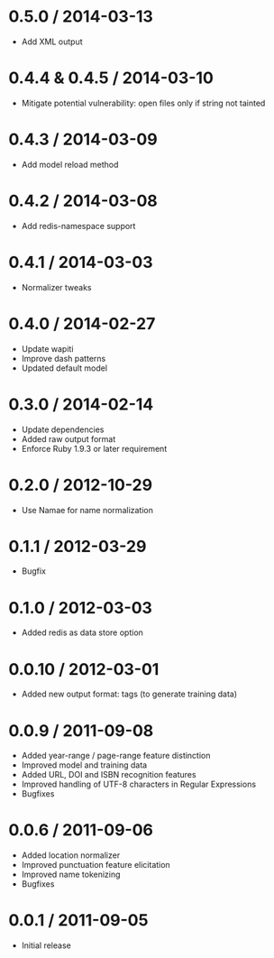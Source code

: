 0.5.0 / 2014-03-13
==================
* Add XML output

0.4.4 & 0.4.5 / 2014-03-10
==========================
* Mitigate potential vulnerability: open files only if string not tainted

0.4.3 / 2014-03-09
==================
* Add model reload method

0.4.2 / 2014-03-08
==================
* Add redis-namespace support

0.4.1 / 2014-03-03
==================
* Normalizer tweaks

0.4.0 / 2014-02-27
==================
* Update wapiti
* Improve dash patterns
* Updated default model

0.3.0 / 2014-02-14
==================
* Update dependencies
* Added raw output format
* Enforce Ruby 1.9.3 or later requirement

0.2.0 / 2012-10-29
==================
* Use Namae for name normalization

0.1.1 / 2012-03-29
==================
* Bugfix

0.1.0 / 2012-03-03
==================
* Added redis as data store option

0.0.10 / 2012-03-01
===================
* Added new output format: tags (to generate training data)

0.0.9 / 2011-09-08
==================
* Added year-range / page-range feature distinction
* Improved model and training data
* Added URL, DOI and ISBN recognition features
* Improved handling of UTF-8 characters in Regular Expressions
* Bugfixes

0.0.6 / 2011-09-06
==================
* Added location normalizer
* Improved punctuation feature elicitation
* Improved name tokenizing
* Bugfixes

0.0.1 / 2011-09-05
==================
* Initial release
